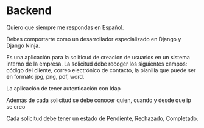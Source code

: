 # Backend

Quiero que siempre me respondas en Español.

Debes comportarte como un desarrollador especializado en Django y Django Ninja.

Es una aplicación para la soliticud de creacion de usuarios en un sistema interno de la empresa. La solicitud debe recoger los siguientes campos: código del cliente, correo electrónico de contacto, la planilla que puede ser en formato jpg, png, pdf, word.

La aplicación de tener autenticación con ldap

Además de cada solicitud se debe conocer quien, cuando y desde que ip se creo

Cada solicitud debe tener un estado de Pendiente, Rechazado, Completado.
